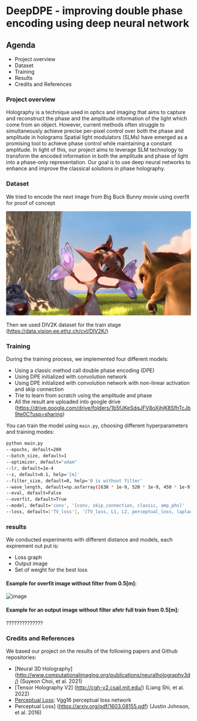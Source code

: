 # DeepDPE - improving double phase encoding using deep neural network

## Agenda
* Project overview
* Dataset
* Training
* Results
* Credits and References


### Project overview
Holography is a technique used in optics and imaging that aims to capture and reconstruct 
the phase and the amplitude information of the light which come from an object.
However, current methods often struggle to simultaneously achieve precise per-pixel control
over both the phase and amplitude in holograms
Spatial light modulators (SLMs) have emerged as a promising tool to achieve phase control
while maintaining a constant amplitude. 
In light of this, our project aims to leverage SLM technology to transform the encoded 
information in both the amplitude and phase of light into a phase-only representation.
Our goal is to use deep neural networks to enhance and improve the classical solutions in phase holography.

### Dataset
We tried to encode the next image from Big Buck Bunny movie using overfit for proof of concept

![image](https://github.com/stavlo/holographic_displays/blob/net_per_color/datasets/1.png?raw=true)

Then we used DIV2K dataset for the train stage
(https://data.vision.ee.ethz.ch/cvl/DIV2K/)  

### Training
During the training process, we implemented four different models:
* Using a classic method call double phase encoding (DPE) 
* Using DPE initialized with convolution network
* Using DPE initialized with convolution network with non-linear activation and skip connection
* Trie to learn from scratch using the amplitude and phase 
* All the result are uploaded into google drive 
(https://drive.google.com/drive/folders/1b5fJKeSdqJFV8oXjhjK8SfhTcJb9te0C?usp=sharing)

You can train the model using `main.py`, choosing different hyperparameters and training modes:
```bash
python main.py 
--epochs, default=200
--batch_size, default=1
--optimizer, default="adam"
--lr, default=1e-4
--z, default=0.1, help='[m]'
--filter_size, default=0, help='0 is without filter'
--wave_length, default=np.asfarray([638 * 1e-9, 520 * 1e-9, 450 * 1e-9]), help='[m]'
--eval, default=False
--overfit, default=True
--model, default='conv', '[conv, skip_connection, classic, amp_phs]'
--loss, default=['TV_loss'], '[TV_loss, L1, L2, perceptual_loss, laplacian_kernel]'
```

### results
We conducted experiments with different distance and models, each expirement out put is:
* Loss graph
* Output image
* Set of weight for the best loss

#### Example for overfit image without filter from 0.5[m]:
![image](https://drive.google.com/drive/folders/1dY9ovf49ipRQHpXmVu0IiC0cj5q_tDic)
#### Example for an output image without filter afetr full train from 0.5[m]:
??????????????
### Credits and References
We based our project on the results of the following papers and Github repositories:
* [Neural 3D Holography] (http://www.computationalimaging.org/publications/neuralholography3d/) (Suyeon Choi, et al. 2021)
* [Tensor Holography V2] (http://cgh-v2.csail.mit.edu/) (Liang Shi, et al. 2022)
* [Perceptual Loss](https://github.com/pytorch/examples/blob/7f7c222b355abd19ba03a7d4ba90f1092973cdbc/fast_neural_style/neural_style/neural_style.py#L55
): Vgg16 perceptual loss network
* Perceptual Loss] (https://arxiv.org/pdf/1603.08155.pdf) (Justin Johnson, et al. 2016)


